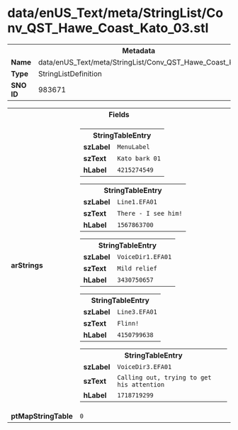 <h1>data/enUS_Text/meta/StringList/Conv_QST_Hawe_Coast_Kato_03.stl</h1><table><tr><th colspan="100%">Metadata</th></tr><tr><td><b>Name</b></td><td>data/enUS_Text/meta/StringList/Conv_QST_Hawe_Coast_Kato_03.stl</td></tr><tr><td><b>Type</b></td><td>StringListDefinition</td></tr><tr><td><b>SNO ID</b></td><td>983671</td></tr></table>

<table><tr><th colspan="100%">Fields</th></tr><tr><td><b>arStrings</b></td><td><table><tr><th colspan="100%">StringTableEntry</th></tr><tr><td><b>szLabel</b></td><td><code>MenuLabel</code></td></tr><tr><td><b>szText</b></td><td><code>Kato bark 01</code></td></tr><tr><td><b>hLabel</b></td><td><code>4215274549</code></td></tr></table>


<table><tr><th colspan="100%">StringTableEntry</th></tr><tr><td><b>szLabel</b></td><td><code>Line1.EFA01</code></td></tr><tr><td><b>szText</b></td><td><code>There - I see him!</code></td></tr><tr><td><b>hLabel</b></td><td><code>1567863700</code></td></tr></table>


<table><tr><th colspan="100%">StringTableEntry</th></tr><tr><td><b>szLabel</b></td><td><code>VoiceDir1.EFA01</code></td></tr><tr><td><b>szText</b></td><td><code>Mild relief</code></td></tr><tr><td><b>hLabel</b></td><td><code>3430750657</code></td></tr></table>


<table><tr><th colspan="100%">StringTableEntry</th></tr><tr><td><b>szLabel</b></td><td><code>Line3.EFA01</code></td></tr><tr><td><b>szText</b></td><td><code>Flinn!</code></td></tr><tr><td><b>hLabel</b></td><td><code>4150799638</code></td></tr></table>


<table><tr><th colspan="100%">StringTableEntry</th></tr><tr><td><b>szLabel</b></td><td><code>VoiceDir3.EFA01</code></td></tr><tr><td><b>szText</b></td><td><code>Calling out, trying to get his attention</code></td></tr><tr><td><b>hLabel</b></td><td><code>1718719299</code></td></tr></table>


</td></tr><tr><td><b>ptMapStringTable</b></td><td><code>0</code></td></tr></table>

